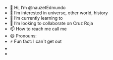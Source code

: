 - 👋 Hi, I’m @nauzetEdmundo
- 👀 I’m interested in universe, other world, history
- 🌱 I’m currently learning to 
- 💞️ I’m looking to collaborate on Cruz Roja
- 📫 How to reach me call me
- 😄 Pronouns: 
- ⚡ Fun fact: I can´t get out
- 
- 

<!---
nauzetEdmundo/nauzetEdmundo is a ✨ special ✨ repository because its `README.md` (this file) appears on your GitHub profile.
You can click the Preview link to take a look at your changes.
--->
